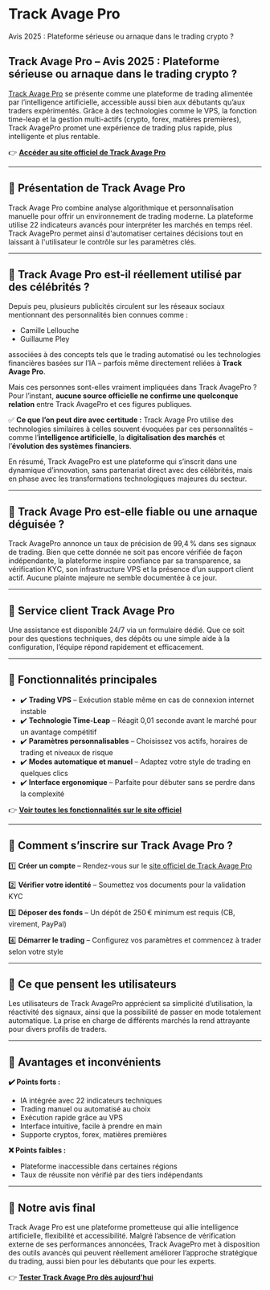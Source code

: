 # Track Avage Pro
Avis 2025 : Plateforme sérieuse ou arnaque dans le trading crypto ?

## Track Avage Pro – Avis 2025 : Plateforme sérieuse ou arnaque dans le trading crypto ?

[Track Avage Pro](https://trackavagepro.fr) se présente comme une plateforme de trading alimentée par l’intelligence artificielle, accessible aussi bien aux débutants qu’aux traders expérimentés. Grâce à des technologies comme le VPS, la fonction time-leap et la gestion multi-actifs (crypto, forex, matières premières), Track AvagePro promet une expérience de trading plus rapide, plus intelligente et plus rentable.

👉 **[Accéder au site officiel de Track Avage Pro](https://trackavagepro.fr)**

---

## 📌 Présentation de Track Avage Pro

Track Avage Pro combine analyse algorithmique et personnalisation manuelle pour offrir un environnement de trading moderne. La plateforme utilise 22 indicateurs avancés pour interpréter les marchés en temps réel. Track AvagePro permet ainsi d'automatiser certaines décisions tout en laissant à l'utilisateur le contrôle sur les paramètres clés.

---

## 📌 Track Avage Pro est-il réellement utilisé par des célébrités ?

Depuis peu, plusieurs publicités circulent sur les réseaux sociaux mentionnant des personnalités bien connues comme :

- Camille Lellouche
- Guillaume Pley

associées à des concepts tels que le trading automatisé ou les technologies financières basées sur l’IA – parfois même directement reliées à **Track Avage Pro**.

Mais ces personnes sont-elles vraiment impliquées dans Track AvagePro ? Pour l’instant, **aucune source officielle ne confirme une quelconque relation** entre Track AvagePro et ces figures publiques.

✅ **Ce que l’on peut dire avec certitude :** Track Avage Pro utilise des technologies similaires à celles souvent évoquées par ces personnalités – comme l’**intelligence artificielle**, la **digitalisation des marchés** et l’**évolution des systèmes financiers**.

En résumé, Track AvagePro est une plateforme qui s’inscrit dans une dynamique d’innovation, sans partenariat direct avec des célébrités, mais en phase avec les transformations technologiques majeures du secteur.

---

## 📌 Track Avage Pro est-elle fiable ou une arnaque déguisée ?

Track AvagePro annonce un taux de précision de 99,4 % dans ses signaux de trading. Bien que cette donnée ne soit pas encore vérifiée de façon indépendante, la plateforme inspire confiance par sa transparence, sa vérification KYC, son infrastructure VPS et la présence d’un support client actif. Aucune plainte majeure ne semble documentée à ce jour.

---

## 📌 Service client Track Avage Pro

Une assistance est disponible 24/7 via un formulaire dédié. Que ce soit pour des questions techniques, des dépôts ou une simple aide à la configuration, l’équipe répond rapidement et efficacement.

---

## 📌 Fonctionnalités principales

- ✔️ **Trading VPS** – Exécution stable même en cas de connexion internet instable
- ✔️ **Technologie Time-Leap** – Réagit 0,01 seconde avant le marché pour un avantage compétitif
- ✔️ **Paramètres personnalisables** – Choisissez vos actifs, horaires de trading et niveaux de risque
- ✔️ **Modes automatique et manuel** – Adaptez votre style de trading en quelques clics
- ✔️ **Interface ergonomique** – Parfaite pour débuter sans se perdre dans la complexité

👉 **[Voir toutes les fonctionnalités sur le site officiel](https://trackavagepro.fr)**

---

## 📌 Comment s’inscrire sur Track Avage Pro ?

1️⃣ **Créer un compte** – Rendez-vous sur le [site officiel de Track Avage Pro](https://trackavagepro.fr)

2️⃣ **Vérifier votre identité** – Soumettez vos documents pour la validation KYC

3️⃣ **Déposer des fonds** – Un dépôt de 250 € minimum est requis (CB, virement, PayPal)

4️⃣ **Démarrer le trading** – Configurez vos paramètres et commencez à trader selon votre style

---

## 📌 Ce que pensent les utilisateurs

Les utilisateurs de Track AvagePro apprécient sa simplicité d’utilisation, la réactivité des signaux, ainsi que la possibilité de passer en mode totalement automatique. La prise en charge de différents marchés la rend attrayante pour divers profils de traders.

---

## 📌 Avantages et inconvénients

**✔️ Points forts :**
- IA intégrée avec 22 indicateurs techniques
- Trading manuel ou automatisé au choix
- Exécution rapide grâce au VPS
- Interface intuitive, facile à prendre en main
- Supporte cryptos, forex, matières premières

**❌ Points faibles :**
- Plateforme inaccessible dans certaines régions
- Taux de réussite non vérifié par des tiers indépendants

---

## 📌 Notre avis final

Track Avage Pro est une plateforme prometteuse qui allie intelligence artificielle, flexibilité et accessibilité. Malgré l’absence de vérification externe de ses performances annoncées, Track AvagePro met à disposition des outils avancés qui peuvent réellement améliorer l’approche stratégique du trading, aussi bien pour les débutants que pour les experts.

👉 **[Tester Track Avage Pro dès aujourd’hui](https://trackavagepro.fr)**

